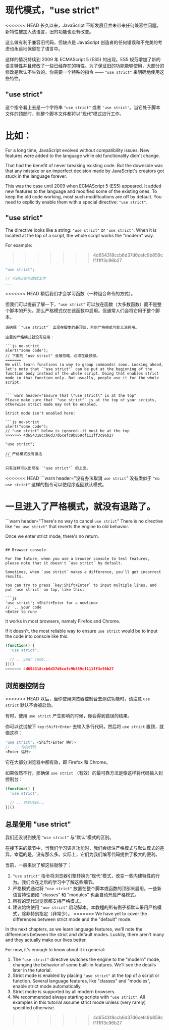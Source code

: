 # 现代模式，"use strict"

<<<<<<< HEAD
长久以来，JavaScript 不断发展且并未带来任何兼容性问题。新特性被加入该语言，旧的功能也没有改变。

这么做有利于兼容旧代码，但缺点是 JavaScript 创造者的任何错误和不完美的考虑也永远地保留在了语言中。

这样的情况持续到 2009 年 ECMAScript 5 (ES5) 的出现。ES5 规范增加了新的语言特性并且修改了一些已经存在的特性。为了保证旧的功能能够使用，大部分的修改是默认不生效的。你需要一个特殊的指令 —— `"use strict"` 来明确地使用这些特性。

## "use strict"

这个指令看上去是一个字符串 `"use strict"` 或者 `'use strict'`。当它处于脚本文件的顶部时，则整个脚本文件都将以“现代”模式进行工作。

比如：
=======
For a long time, JavaScript evolved without compatibility issues. New features were added to the language while old functionality didn't change.

That had the benefit of never breaking existing code. But the downside was that any mistake or an imperfect decision made by JavaScript's creators got stuck in the language forever.

This was the case until 2009 when ECMAScript 5 (ES5) appeared. It added new features to the language and modified some of the existing ones. To keep the old code working, most such modifications are off by default. You need to explicitly enable them with a special directive: `"use strict"`.

## "use strict"

The directive looks like a string: `"use strict"` or `'use strict'`. When it is located at the top of a script, the whole script works the "modern" way.

For example:
>>>>>>> 4d654318ccb6d37d6cefc9b859cf111ff3c96b27

```js
"use strict";

// 代码以现代模式工作
...
```

<<<<<<< HEAD
稍后我们才会学习函数（一种组合命令的方式）。

但我们可以提前了解一下，`"use strict"` 可以放在函数（大多数函数）而不是整个脚本的开头。那么严格模式仅在该函数中启用。但通常人们会将它用于整个脚本。


````warn header="确保 \"use strict\" 出现在最顶部"
请确保 `"use strict"` 出现在脚本的最顶部，否则严格模式可能无法启用。

这里的严格模式就没有启用：

```js no-strict
alert("some code");
// 下面的 "use strict" 会被忽略，必须在最顶部。
=======
We will learn functions (a way to group commands) soon. Looking ahead, let's note that `"use strict"` can be put at the beginning of the function body instead of the whole script. Doing that enables strict mode in that function only. But usually, people use it for the whole script.


````warn header="Ensure that \"use strict\" is at the top"
Please make sure that `"use strict"` is at the top of your scripts, otherwise strict mode may not be enabled.

Strict mode isn't enabled here:

```js no-strict
alert("some code");
// "use strict" below is ignored--it must be at the top
>>>>>>> 4d654318ccb6d37d6cefc9b859cf111ff3c96b27

"use strict";

// 严格模式没有激活
```

只有注释可以出现在 `"use strict"` 的上面。
````

<<<<<<< HEAD
```warn header="没有办法取消 `use strict`"
没有类似于 `"no use strict"` 这样的指令可以使程序返回默认模式。

一旦进入了严格模式，就没有退路了。
=======
```warn header="There's no way to cancel `use strict`"
There is no directive like `"no use strict"` that reverts the engine to old behavior.

Once we enter strict mode, there's no return.
```

## Browser console

For the future, when you use a browser console to test features, please note that it doesn't `use strict` by default.

Sometimes, when `use strict` makes a difference, you'll get incorrect results.

You can try to press `key:Shift+Enter` to input multiple lines, and put `use strict` on top, like this:

```js
'use strict'; <Shift+Enter for a newline>
//  ...your code
<Enter to run>
```

It works in most browsers, namely Firefox and Chrome.

If it doesn't, the most reliable way to ensure `use strict` would be to input the code into console like this:

```js
(function() {
  'use strict';

  // ...your code...
})()
>>>>>>> 4d654318ccb6d37d6cefc9b859cf111ff3c96b27
```

## 浏览器控制台

<<<<<<< HEAD
以后，当你使用浏览器控制台去测试功能时，请注意 `use strict` 默认不会被启动。

有时，使用 `use strict` 产生影响的时候，你会得到错误的结果。

你可以试试按下 `key:Shift+Enter` 去输入多行代码，然后将 `use strict` 置顶，就像这样：

```js
'use strict'; <Shift+Enter 换行>
//  ...你的代码
<Enter 运行>
```

它在大部分浏览器中都有效，即 Firefox 和 Chrome。

如果依然不行，那确保 `use strict` （有效）的最可靠方法是像这样将代码输入到控制台：

```js
(function() {
  'use strict';

  // ...你的代码...
})()
```

## 总是使用 "use strict"

我们还没说到使用 `"use strict"` 与“默认”模式的区别。

在接下来的章节中，当我们学习语言功能时，我们会标注严格模式与默认模式的差异。幸运的是，没有那么多。实际上，它们为我们编写代码提供了极大的便利。

当前，一般来说了解这些就够了：

1. `"use strict"` 指令将浏览器引擎转换为“现代”模式，改变一些内建特性的行为。我们会在之后的学习中了解这些细节。
2. 严格模式通过将 `"use strict"` 放置在整个脚本或函数的顶部来启用。一些新语言特性诸如 "classes" 和 "modules" 也会自动开启严格模式。
3. 所有的现代浏览器都支持严格模式。
4. 建议始终使用 `"use strict"` 启动脚本。本教程的所有例子都默认采用严格模式，除非特别指定（非常少）。
=======
We have yet to cover the differences between strict mode and the "default" mode.

In the next chapters, as we learn language features, we'll note the differences between the strict and default modes. Luckily, there aren't many and they actually make our lives better.

For now, it's enough to know about it in general:

1. The `"use strict"` directive switches the engine to the "modern" mode, changing the behavior of some built-in features. We'll see the details later in the tutorial.
2. Strict mode is enabled by placing `"use strict"` at the top of a script or function. Several language features, like "classes" and "modules", enable strict mode automatically.
3. Strict mode is supported by all modern browsers.
4. We recommended always starting scripts with `"use strict"`. All examples in this tutorial assume strict mode unless (very rarely) specified otherwise.
>>>>>>> 4d654318ccb6d37d6cefc9b859cf111ff3c96b27
